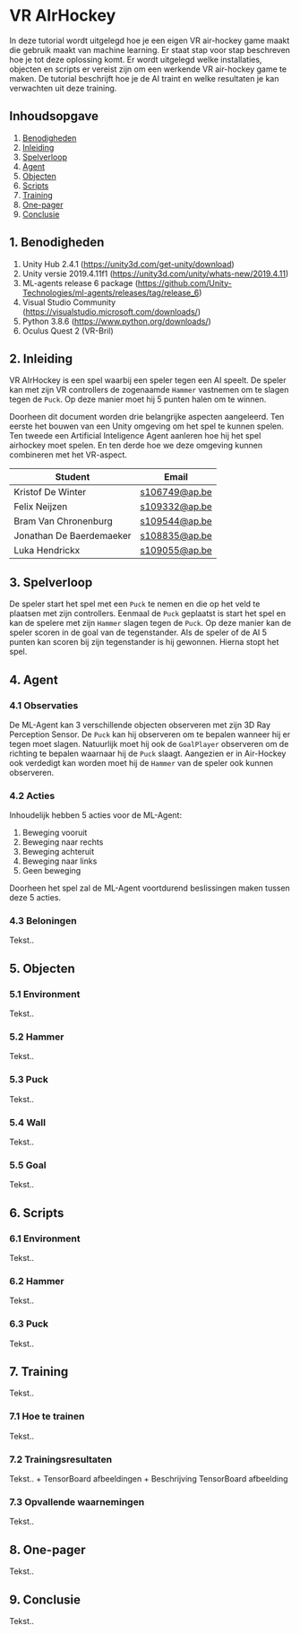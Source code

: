 # VR AIrHockey

In deze tutorial wordt uitgelegd hoe je een eigen VR air-hockey game maakt die gebruik maakt van machine learning. Er staat stap voor stap beschreven hoe je tot deze oplossing komt. Er wordt uitgelegd welke installaties, objecten en scripts er vereist zijn om een werkende VR air-hockey game te maken. De tutorial beschrijft hoe je de AI traint en welke resultaten je kan verwachten uit deze training.

## Inhoudsopgave

1. [Benodigheden](#1-benodigdheden)
1. [Inleiding](#2-inleiding)
1. [Spelverloop](#3-spelverloop)
1. [Agent](#4-agent)
1. [Objecten](#5-objecten)
1. [Scripts](#6-scripts)
1. [Training](#7-training)
1. [One-pager](#8-one-pager)
1. [Conclusie](#9-conclusie)

## 1. Benodigheden

1. Unity Hub 2.4.1 (<https://unity3d.com/get-unity/download>)
1. Unity versie 2019.4.11f1 (<https://unity3d.com/unity/whats-new/2019.4.11>)
1. ML-agents release 6 package (<https://github.com/Unity-Technologies/ml-agents/releases/tag/release_6>)
1. Visual Studio Community  (<https://visualstudio.microsoft.com/downloads/>)
1. Python 3.8.6 (<https://www.python.org/downloads/>)
1. Oculus Quest 2 (VR-Bril)

## 2. Inleiding

VR AIrHockey is een spel waarbij een speler tegen een AI speelt. De speler kan met zijn VR controllers de zogenaamde `Hammer` vastnemen om te slagen tegen de `Puck`. Op deze manier moet hij 5 punten halen om te winnen.

Doorheen dit document worden drie belangrijke aspecten aangeleerd. Ten eerste het bouwen van een Unity omgeving om het spel te kunnen spelen. Ten tweede een Artificial Inteligence Agent aanleren hoe hij het spel airhockey moet spelen. En ten derde hoe we deze omgeving kunnen combineren met het VR-aspect.

|          Student         |      Email      |
|--------------------------|:---------------:|
| Kristof De Winter        | s106749@ap.be   |
| Felix Neijzen            | s109332@ap.be   |
| Bram Van Chronenburg     | s109544@ap.be   |
| Jonathan De Baerdemaeker | s108835@ap.be   |
| Luka Hendrickx           | s109055@ap.be   |

## 3. Spelverloop

De speler start het spel met een `Puck` te nemen en die op het veld te plaatsen met zijn controllers. Eenmaal de `Puck` geplaatst is start het spel en kan de spelere met zijn `Hammer` slagen tegen de `Puck`. Op deze manier kan de speler scoren in de goal van de tegenstander. Als de speler of de AI 5 punten kan scoren bij zijn tegenstander is hij gewonnen. Hierna stopt het spel.

## 4. Agent

### 4.1 Observaties

De ML-Agent kan 3 verschillende objecten observeren met zijn 3D Ray Perception Sensor. De `Puck` kan hij observeren om te bepalen wanneer hij er tegen moet slagen. Natuurlijk moet hij ook de `GoalPlayer` observeren om de richting te bepalen waarnaar hij de `Puck` slaagt. Aangezien er in Air-Hockey ook verdedigt kan worden moet hij de `Hammer` van de speler ook kunnen observeren.

### 4.2 Acties

Inhoudelijk hebben 5 acties voor de ML-Agent:

1. Beweging vooruit
1. Beweging naar rechts
1. Beweging achteruit
1. Beweging naar links
1. Geen beweging

Doorheen het spel zal de ML-Agent voortdurend beslissingen maken tussen deze 5 acties.

### 4.3 Beloningen

Tekst..

## 5. Objecten

### 5.1 Environment

Tekst..

### 5.2 Hammer

Tekst..

### 5.3 Puck

Tekst..

### 5.4 Wall

Tekst..

### 5.5 Goal

Tekst..

## 6. Scripts

### 6.1 Environment

Tekst..

### 6.2 Hammer

Tekst..

### 6.3 Puck

Tekst..

## 7. Training

Tekst..

### 7.1 Hoe te trainen

Tekst..

### 7.2 Trainingsresultaten

Tekst.. + TensorBoard afbeeldingen + Beschrijving TensorBoard afbeelding

### 7.3 Opvallende waarnemingen

Tekst..

## 8. One-pager

Tekst..

## 9. Conclusie

Tekst..

